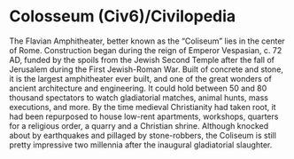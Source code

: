 # Colosseum (Civ6)/Civilopedia

The Flavian Amphitheater, better known as the “Coliseum” lies in the center of Rome. Construction began during the reign of Emperor Vespasian, c. 72 AD, funded by the spoils from the Jewish Second Temple after the fall of Jerusalem during the First Jewish-Roman War. Built of concrete and stone, it is the largest amphitheater ever built, and one of the great wonders of ancient architecture and engineering. It could hold between 50 and 80 thousand spectators to watch gladiatorial matches, animal hunts, mass executions, and more. By the time medieval Christianity had taken root, it had been repurposed to house low-rent apartments, workshops, quarters for a religious order, a quarry and a Christian shrine. Although knocked about by earthquakes and pillaged by stone-robbers, the Coliseum is still pretty impressive two millennia after the inaugural gladiatorial slaughter.